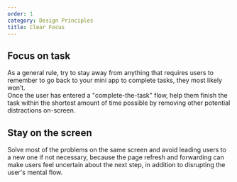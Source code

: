 ```yaml
---
order: 1
category: Design Principles
title: Clear Focus
---
```


## Focus on task
As a general rule, try to stay away from anything that requires users to remember to go back to your mini app to complete tasks, they most likely won’t.<br/>
Once the user has entered a "complete-the-task" flow, help them finish the task within the shortest amount of time possible by removing other potential distractions on-screen. 

## Stay on the screen
Solve most of the problems on the same screen and avoid leading users to a new one if not necessary, because the page refresh and forwarding can make users feel uncertain about the next step, in addition to disrupting the user's mental flow.

